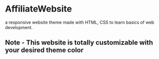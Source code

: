 # AffiliateWebsite
a responsive website theme made with HTML, CSS to learn basics of web development.


## Note - This website is totally customizable with your desired theme color
